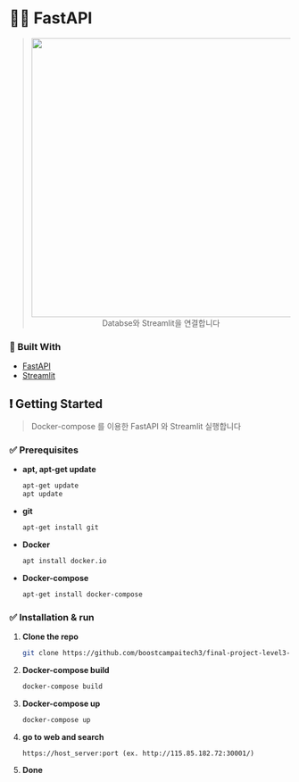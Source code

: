 # 🏃‍♂ FastAPI
> <p align="center"><img src="https://user-images.githubusercontent.com/58590260/172596307-deb49b8a-9a6d-4631-84af-8a1b1cfdbb73.png" width=500><br>
> Databse와 Streamlit을 연결합니다</p>
### 🔨 Built With
* [FastAPI](https://fastapi.tiangolo.com/)
* [Streamlit](https://streamlit.io/)

<!-- GETTING STARTED -->
## ❗︎ Getting Started
> Docker-compose 를 이용한 FastAPI 와 Streamlit 실행합니다

### ✅ Prerequisites
- **apt, apt-get update**
    ```sh
    apt-get update
    apt update
    ```
- **git**
    ```sh
    apt-get install git
    ```
- **Docker**
    ```sh
    apt install docker.io
    ```
- **Docker-compose**
    ```sh
    apt-get install docker-compose
    ```

### ✅ Installation & run
1. **Clone the repo**
    ```sh
    git clone https://github.com/boostcampaitech3/final-project-level3-recsys-06
    ```
2. **Docker-compose build**
    ```sh
    docker-compose build
    ```
3. **Docker-compose up**
   ```sh
   docker-compose up
   ```
4. **go to web and search**
    ``` 
    https://host_server:port (ex. http://115.85.182.72:30001/) 
    ```
5. **Done**

